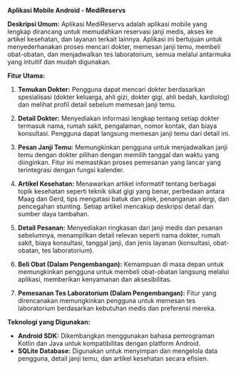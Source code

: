 **Aplikasi Mobile Android - MediReservs**

**Deskripsi Umum:**
Aplikasi MediReservs adalah aplikasi mobile yang lengkap dirancang untuk memudahkan reservasi janji medis, akses ke artikel kesehatan, dan layanan terkait lainnya. Aplikasi ini bertujuan untuk menyederhanakan proses mencari dokter, memesan janji temu, membeli obat-obatan, dan menjadwalkan tes laboratorium, semua melalui antarmuka yang intuitif dan mudah digunakan.

**Fitur Utama:**

1. **Temukan Dokter:** Pengguna dapat mencari dokter berdasarkan spesialisasi (dokter keluarga, ahli gizi, dokter gigi, ahli bedah, kardiolog) dan melihat profil detail sebelum memesan janji temu.

2. **Detail Dokter:** Menyediakan informasi lengkap tentang setiap dokter termasuk nama, rumah sakit, pengalaman, nomor kontak, dan biaya konsultasi. Pengguna dapat langsung memesan janji temu dari detail ini.

3. **Pesan Janji Temu:** Memungkinkan pengguna untuk menjadwalkan janji temu dengan dokter pilihan dengan memilih tanggal dan waktu yang diinginkan. Fitur ini memastikan proses pemesanan yang lancar yang terintegrasi dengan fungsi kalender.

4. **Artikel Kesehatan:** Menawarkan artikel informatif tentang berbagai topik kesehatan seperti teknik sikat gigi yang benar, perbedaan antara Maag dan Gerd, tips mengatasi batuk dan pilek, penanganan alergi, dan pencegahan stunting. Setiap artikel mencakup deskripsi detail dan sumber daya tambahan.

5. **Detail Pesanan:** Menyediakan ringkasan dari janji medis dan pesanan sebelumnya, menampilkan detail relevan seperti nama dokter, rumah sakit, biaya konsultasi, tanggal janji, dan jenis layanan (konsultasi, obat-obatan, tes laboratorium).

6. **Beli Obat (Dalam Pengembangan):** Kemampuan di masa depan untuk memungkinkan pengguna untuk membeli obat-obatan langsung melalui aplikasi, memberikan kenyamanan dan aksesibilitas.

7. **Pemesanan Tes Laboratorium (Dalam Pengembangan):** Fitur yang direncanakan memungkinkan pengguna untuk memesan tes laboratorium berdasarkan kebutuhan medis dan preferensi mereka.

**Teknologi yang Digunakan:**
- **Android SDK:** Dikembangkan menggunakan bahasa pemrograman Kotlin dan Java untuk kompatibilitas dengan platform Android.
- **SQLite Database:** Digunakan untuk menyimpan dan mengelola data pengguna, detail janji temu, dan artikel kesehatan secara efisien.
